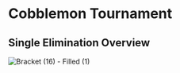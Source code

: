 # Cobblemon Tournament

## Single Elimination Overview
![Bracket (16) - Filled (1) ](https://github.com/SomeGuyEight/CobblemonTournament/assets/137923841/3649157f-53b2-4385-8da7-cee25a64c218)
